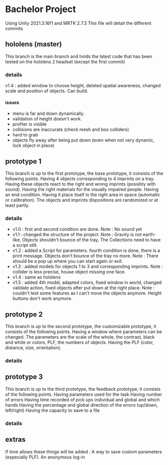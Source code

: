 # Bachelor Project

Using Unity 2021.3.16f1 and MRTK 2.7.3
This file will detail the different commits

## hololens (master)
This branch is the main branch and holds the latest code that has been tested on the hololens 2 headset (except the first commit)
### details
v1.4 : added window to choose height, deleted spatial awareness, changed scale and position of objects. Can build.
#### issues
- menu is far and down dynamically.
- validation of height doesn't work.
- profiler is visible
- collisions are inaccurate (check mesh and box colliders)
- hard to grab
- objects fly away after being put down (even when not very dynamic, lock object in place)

## prototype 1
This branch is up to the first prototype, the base prototype, it consists of the following points.
Having 4 objects corresponding to 4 imprints on a tray.
Having these objects react to the right and wrong imprints (possibly with sound).
Having the right materials for the visually impaired people.
Having an end condition.
Having it place itself in the right area in space (automatic or calibration).
The objects and imprints dispositions are randomized or at least partly.
### details
- v1.0 : first and second condition are done. Note : No sound yet
- v1.1 : changed the structure of the project. Note : Gravity is not earth-like, Objects shouldn't bounce of the tray, The Collections need to have a script still.
- v1.2 : added a Script for parameters. fourth condition is done, there is a print message. Objects don't bounce of the tray no more. Note : There should be a pop up where you can start again or exit.
- v1.3 : added models for objects 1 to 3 and corresponding imprints. Note : collider is less precise, house object missing one face.
- v1.4 : same as hololens
- v1.5 : added 4th model, adapted colors, fixed window in world, changed validate action, fixed objects after put down at the right place. Note : couldn't test some features as I can't move the objects anymore. Height buttons don't work anymore.

## prototype 2
This branch is up to the second prototype, the customizable prototype, it consists of the following points.
Having a window where parameters can be changed.
The parameters are the scale of the whole, the contrast, black and white or colors, PLF, the numbers of objects.
Having the PLF (color, distance, size, orientation).
### details

## prototype 3
This branch is up to the third prototype, the feedback prototype, it consists of the following points.
Having parameters used for the task
Having number of errors
Having time recorded of pick ups individual and global and which hands
Having the percentage and global direction of the errors (up/down, left/right)
Having the capacity to save to a file
### details

## extras
If time allows these things will be added :
A way to save custom parameters (especially PLF).
An anonymous log-in
